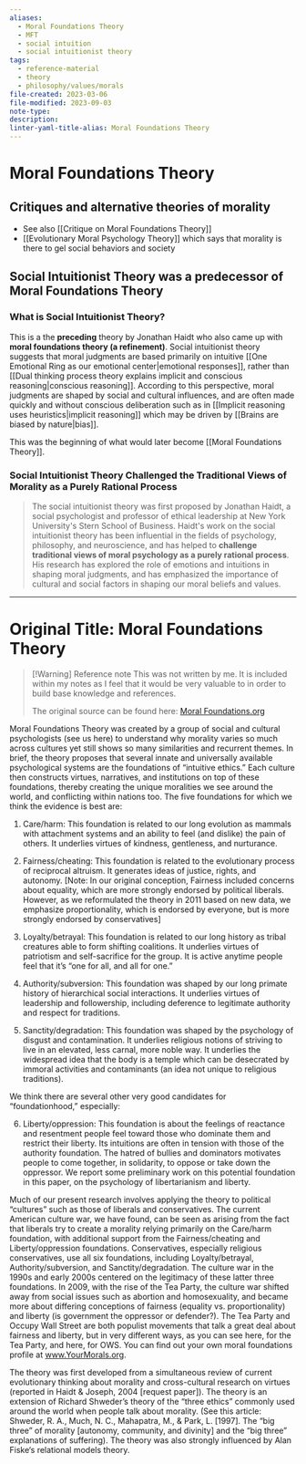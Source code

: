 ```yaml
---
aliases:
  - Moral Foundations Theory
  - MFT
  - social intuition
  - social intuitionist theory
tags:
  - reference-material
  - theory
  - philosophy/values/morals
file-created: 2023-03-06
file-modified: 2023-09-03
note-type: 
description: 
linter-yaml-title-alias: Moral Foundations Theory
---
```


# Moral Foundations Theory

## Critiques and alternative theories of morality

- See also [[Critique on Moral Foundations Theory]]
- [[Evolutionary Moral Psychology Theory]] which says that morality is there to gel social behaviors and society

## Social Intuitionist Theory was a predecessor of Moral Foundations Theory

### What is Social Intuitionist Theory?

This is a the **preceding** theory by Jonathan Haidt who also came up with **moral foundations theory (a refinement)**. Social intuitionist theory suggests that moral judgments are based primarily on intuitive [[One Emotional Ring as our emotional center|emotional responses]], rather than [[Dual thinking process theory explains implicit and conscious reasoning|conscious reasoning]]. According to this perspective, moral judgments are shaped by social and cultural influences, and are often made quickly and without conscious deliberation such as in [[Implicit reasoning uses heuristics|implicit reasoning]] which may be driven by [[Brains are biased by nature|bias]].

This was the beginning of what would later become [[Moral Foundations Theory]].

### Social Intuitionist Theory Challenged the Traditional Views of Morality as a Purely Rational Process

> The social intuitionist theory was first proposed by Jonathan Haidt, a social psychologist and professor of ethical leadership at New York University's Stern School of Business. Haidt's work on the social intuitionist theory has been influential in the fields of psychology, philosophy, and neuroscience, and has helped to **challenge traditional views of moral psychology as a purely rational process**. His research has explored the role of emotions and intuitions in shaping moral judgments, and has emphasized the importance of cultural and social factors in shaping our moral beliefs and values.

---

# Original Title: Moral Foundations Theory

> [!Warning] Reference note
> This was not written by me. It is included within my notes as I feel that it would be very valuable to in order to build base knowledge and references.
>
> The original source can be found here: [Moral Foundations.org](https://moralfoundations.org/#:~:text=In%20brief%2C%20the%20theory%20proposes,around%20the%20world%2C%20and%20conflicting)

Moral Foundations Theory was created by a group of social and cultural psychologists (see us here) to understand why morality varies so much across cultures yet still shows so many similarities and recurrent themes. In brief, the theory proposes that several innate and universally available psychological systems are the foundations of “intuitive ethics.” Each culture then constructs virtues, narratives, and institutions on top of these foundations, thereby creating the unique moralities we see around the world, and conflicting within nations too. The five foundations for which we think the evidence is best are:

1) Care/harm: This foundation is related to our long evolution as mammals with attachment systems and an ability to feel (and dislike) the pain of others. It underlies virtues of kindness, gentleness, and nurturance.

2) Fairness/cheating: This foundation is related to the evolutionary process of reciprocal altruism. It generates ideas of justice, rights, and autonomy. [Note: In our original conception, Fairness included concerns about equality, which are more strongly endorsed by political liberals. However, as we reformulated the theory in 2011 based on new data, we emphasize proportionality, which is endorsed by everyone, but is more strongly endorsed by conservatives]

3) Loyalty/betrayal: This foundation is related to our long history as tribal creatures able to form shifting coalitions. It underlies virtues of patriotism and self-sacrifice for the group. It is active anytime people feel that it’s “one for all, and all for one.”

4) Authority/subversion: This foundation was shaped by our long primate history of hierarchical social interactions. It underlies virtues of leadership and followership, including deference to legitimate authority and respect for traditions.

5) Sanctity/degradation: This foundation was shaped by the psychology of disgust and contamination. It underlies religious notions of striving to live in an elevated, less carnal, more noble way. It underlies the widespread idea that the body is a temple which can be desecrated by immoral activities and contaminants (an idea not unique to religious traditions).

We think there are several other very good candidates for “foundationhood,” especially:

6) Liberty/oppression: This foundation is about the feelings of reactance and resentment people feel toward those who dominate them and restrict their liberty. Its intuitions are often in tension with those of the authority foundation. The hatred of bullies and dominators motivates people to come together, in solidarity, to oppose or take down the oppressor. We report some preliminary work on this potential foundation in this paper, on the psychology of libertarianism and liberty.

Much of our present research involves applying the theory to political “cultures” such as those of liberals and conservatives. The current American culture war, we have found, can be seen as arising from the fact that liberals try to create a morality relying primarily on the Care/harm foundation, with additional support from the Fairness/cheating and Liberty/oppression foundations. Conservatives, especially religious conservatives, use all six foundations, including Loyalty/betrayal, Authority/subversion, and Sanctity/degradation. The culture war in the 1990s and early 2000s centered on the legitimacy of these latter three foundations. In 2009, with the rise of the Tea Party, the culture war shifted away from social issues such as abortion and homosexuality, and became more about differing conceptions of fairness (equality vs. proportionality) and liberty (is government the oppressor or defender?). The Tea Party and Occupy Wall Street are both populist movements that talk a great deal about fairness and liberty, but in very different ways, as you can see here, for the Tea Party, and here, for OWS. You can find out your own moral foundations profile at www.YourMorals.org.

The theory was first developed from a simultaneous review of current evolutionary thinking about morality and cross-cultural research on virtues (reported in Haidt & Joseph, 2004 [request paper]). The theory is an extension of Richard Shweder’s theory of the “three ethics” commonly used around the world when people talk about morality. (See this article: Shweder, R. A., Much, N. C., Mahapatra, M., & Park, L. [1997]. The “big three” of morality [autonomy, community, and divinity] and the “big three” explanations of suffering). The theory was also strongly influenced by Alan Fiske‘s relational models theory.
